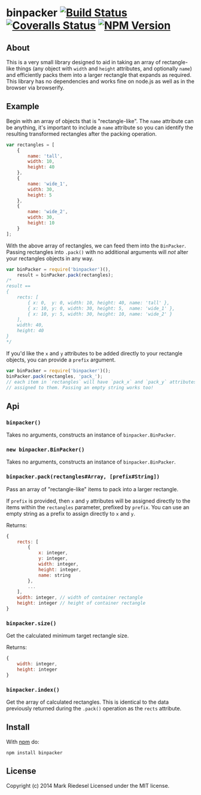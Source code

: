 
# binpacker [![Build Status][travis-image]][travis-url] [![Coveralls Status][coveralls-image]][coveralls-url] [![NPM Version][npm-image]][npm-url]

## About

This is a very small library designed to aid in taking an array of
rectangle-like things (any object with `width` and `height` attributes,
and optionally `name`) and efficiently packs them into a larger rectangle
that expands as required. This library has no dependencies and works fine
on node.js as well as in the browser via browserify.

## Example

Begin with an array of objects that is "rectangle-like". The `name` attribute
can be anything, it's important to include a `name` attribute so you can
identify the resulting transformed rectangles after the packing operation.

```js
var rectangles = [
	{
		name: 'tall',
		width: 10,
		height: 40
	},
	{
		name: 'wide_1',
		width: 30,
		height: 5
	},
	{
		name: 'wide_2',
		width: 30,
		height: 10
	}
];
```

With the above array of rectangles, we can feed them into the `BinPacker`.
Passing rectangles into `.pack()` with no additional arguments will *not*
alter your rectangles objects in any way.

```js
var binPacker = require('binpacker')(),
	result = binPacker.pack(rectangles);
/*
result ==
{
	rects: [
		{ x: 0,  y: 0, width: 10, height: 40, name: 'tall' },
		{ x: 10, y: 0, width: 30, height: 5,  name: 'wide_1' },
		{ x: 10, y: 5, width: 30, height: 10, name: 'wide_2' }
	],
	width: 40,
	height: 40
}
*/
```

If you'd like the `x` and `y` attributes to be added directly to your
rectangle objects, you can provide a `prefix` argument.

```js
var binPacker = require('binpacker')();
binPacker.pack(rectangles, 'pack_');
// each item in `rectangles` will have `pack_x` and `pack_y` attributes
// assigned to them. Passing an empty string works too!
```

## Api

### `binpacker()`
Takes no arguments, constructs an instance of `binpacker.BinPacker`.

### `new binpacker.BinPacker()`
Takes no arguments, constructs an instance of `binpacker.BinPacker`.

### `binpacker.pack(rectangles#Array, [prefix#String])`
Pass an array of "rectangle-like" items to pack into a larger rectangle.

If `prefix` is provided, then `x` and `y` attributes will be assigned
directly to the items within the `rectangles` parameter, prefixed by `prefix`.
You can use an empty string as a prefix to assign directly to `x` and `y`.

Returns:
```js
{
	rects: [
		{
			x: integer,
			y: integer,
			width: integer,
			height: integer,
			name: string
		},
		...
	],
	width: integer, // width of container rectangle
	height: integer // height of container rectangle
}
```

### `binpacker.size()`

Get the calculated minimum target rectangle size.

Returns:
```js
{
	width: integer,
	height: integer
}
```

### `binpacker.index()`

Get the array of calculated rectangles. This is identical to the data previously
returned during the `.pack()` operation as the `rects` attribute.


## Install

With [npm](http://npmjs.org) do:

```
npm install binpacker
```

## License
Copyright (c) 2014 Mark Riedesel
Licensed under the MIT license.


[travis-url]: https://travis-ci.org/Klowner/node-binpacker
[travis-image]: http://img.shields.io/travis/Klowner/node-binpacker.svg?style=flat
[coveralls-url]: https://coveralls.io/r/Klowner/node-binpacker
[coveralls-image]: https://img.shields.io/coveralls/Klowner/node-binpacker.svg?style=flat
[npm-url]: https://www.npmjs.org/package/binpacker 
[npm-image]: http://img.shields.io/npm/v/node-binpacker.svg?style=flat
